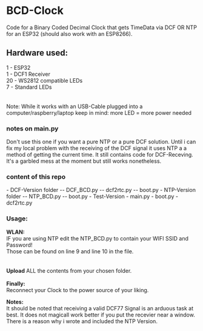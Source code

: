 # BCD-Clock <br>
Code for a Binary Coded Decimal Clock that gets TimeData via DCF OR NTP for an ESP32 (should also work with an ESP8266). <br>
## Hardware used: <br>
1 - ESP32 <br>
1 - DCF1 Receiver <br>
20 - WS2812 compatible LEDs <br>
7 - Standard LEDs<br> <br>
<br>
Note: While it works with an USB-Cable plugged into a computer/raspberry/laptop keep in mind: more LED = more power needed <br>
### notes on main.py <br>
Don't use this one if you want a pure NTP or a pure DCF solution. Until i can fix my local problem with the receiving of the DCF signal it uses 
NTP a a method of getting the current time. It still contains code for DCF-Receving. It's a garbled mess at the moment but still works nonetheless. <br>
### content of this repo
\- DCF-Version folder
\-- DCF_BCD.py
\-- dcf2rtc.py
\-- boot.py
\- NTP-Version folder
\-- NTP_BCD.py
\-- boot.py
\- Test-Version
\- main.py
\- boot.py
\- dcf2rtc.py


### Usage: <br>
**WLAN:** <br>
IF you are using NTP edit the NTP_BCD.py to contain your WIFI SSID and Password! <br>
Those can be found on line 9 and line 10 in the file. <br>
<br> <br>
**Upload** ALL the contents from your chosen folder. <br>
<br>
**Finally:** <br>
Reconnect your Clock to the power source of your liking.<br>

**Notes:** <br>
It should be noted that receiving a valid DCF77 Signal is an arduous task at best. It does not magicall work better if you put the recevier near a window. There is a reason why i wrote and included the NTP Version.
